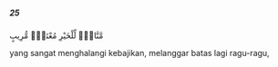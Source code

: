 ##### 25

<span class="ayah">مَّنَّاعٍۢ لِّلْخَيْرِ مُعْتَدٍۢ مُّرِيبٍ</span>

<span class="ayah_translation">yang sangat menghalangi kebajikan, melanggar batas lagi ragu-ragu,</span>
